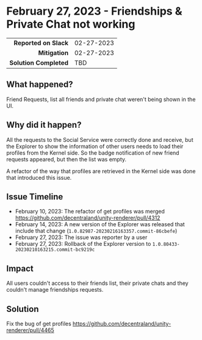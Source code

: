 # February 27, 2023 - Friendships & Private Chat not working

|                          |               |
| -----------------------: | :------------ |
| **Reported on Slack**    | 02-27-2023    |
|           **Mitigation** | 02-27-2023    |
|   **Solution Completed** | TBD           |

## What happened?

Friend Requests, list all friends and private chat weren't being shown in the UI.

## Why did it happen?

All the requests to the Social Service were correctly done and receive, but the Explorer to show the information of other users needs to load their profiles from the Kernel side. So the badge notification of new friend requests appeared, but then the list was empty.

A refactor of the way that profiles are retrieved in the Kernel side was done that introduced this issue.

## Issue Timeline

- February 10, 2023: The refactor of get profiles was merged https://github.com/decentraland/unity-renderer/pull/4312
- February 14, 2023: A new version of the Explorer was released that include that change (`1.0.82987-20230216163357.commit-86cbefe`)
- February 27, 2023: The issue was reporter by a user
- February 27, 2023: Rollback of the Explorer version to `1.0.80433-20230210163215.commit-bc9219c`

## Impact

All users couldn't access to their friends list, their private chats and they couldn't manage friendships requests.

## Solution

Fix the bug of get profiles https://github.com/decentraland/unity-renderer/pull/4465

